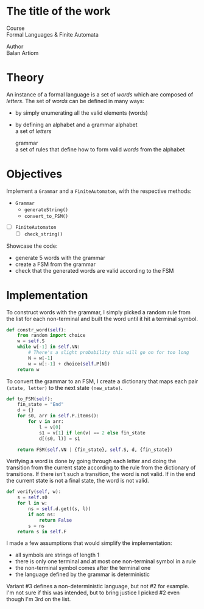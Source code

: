 # The title of the work

Course  
Formal Languages & Finite Automata

Author  
Balan Artiom

# Theory

An instance of a formal language is a set of *words* which are composed
of *letters*. The set of *words* can be defined in many ways:

- by simply enumerating all the valid elements (words)
- by defining an alphabet and a grammar
  alphabet  
  a set of *letters*

  grammar  
  a set of rules that define how to form valid *words* from the alphabet

# Objectives

Implement a `Grammar` and a `FiniteAutomaton`, with the respective
methods:

- `Grammar`
  - `generateString()`
  - `convert_to_FSM()`
- [ ] `FiniteAutomaton`
  - [ ] `check_string()`

Showcase the code:

- generate 5 words with the grammar
- create a FSM from the grammar
- check that the generated words are valid according to the FSM

# Implementation

To construct words with the grammar, I simply picked a random rule from
the list for each non-terminal and built the word until it hit a
terminal symbol.

``` python
def constr_word(self):
    from random import choice
    w = self.S
    while w[-1] in self.VN:
        # There's a slight probability this will go on for too long
        N = w[-1]
        w = w[:-1] + choice(self.P[N])
    return w
```

To convert the grammar to an FSM, I create a dictionary that maps each
pair `(state, letter)` to the next state `(new_state)`.

``` python
def to_FSM(self):
    fin_state = "End"
    d = {}
    for s0, arr in self.P.items():
        for v in arr:
            l = v[0]
            s1 = v[1] if len(v) == 2 else fin_state
            d[(s0, l)] = s1

    return FSM(self.VN | {fin_state}, self.S, d, {fin_state})
```

Verifying a word is done by going through each letter and doing the
transition from the current state according to the rule from the
dictionary of transitions. If there isn't such a transition, the word is
not valid. If in the end the current state is not a final state, the
word is not valid.

``` python
def verify(self, w):
    s = self.s0
    for l in w:
        ns = self.d.get((s, l))
        if not ns:
            return False
        s = ns
    return s in self.F
```

I made a few assumptions that would simplify the implementation:

- all symbols are strings of length 1
- there is only one terminal and at most one non-terminal symbol in a
  rule
- the non-terminal symbol comes after the terminal one
- the language defined by the grammar is deterministic

Variant \#3 defines a non-deterministic language, but not \#2 for
example. I'm not sure if this was intended, but to bring justice I
picked \#2 even though I'm 3rd on the list.
